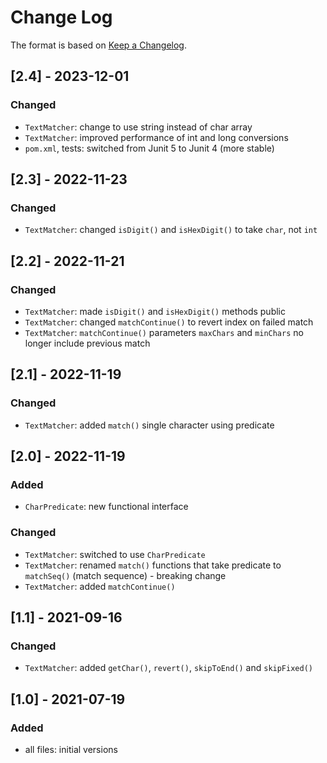 # Change Log

The format is based on [Keep a Changelog](http://keepachangelog.com/).

## [2.4] - 2023-12-01
### Changed
- `TextMatcher`: change to use string instead of char array
- `TextMatcher`: improved performance of int and long conversions
- `pom.xml`, tests: switched from Junit 5 to Junit 4 (more stable)

## [2.3] - 2022-11-23
### Changed
- `TextMatcher`: changed `isDigit()` and `isHexDigit()` to take `char`, not `int`

## [2.2] - 2022-11-21
### Changed
- `TextMatcher`: made `isDigit()` and `isHexDigit()` methods public
- `TextMatcher`: changed `matchContinue()` to revert index on failed match
- `TextMatcher`: `matchContinue()` parameters `maxChars` and `minChars` no longer include previous match

## [2.1] - 2022-11-19
### Changed
- `TextMatcher`: added `match()` single character using predicate

## [2.0] - 2022-11-19
### Added
- `CharPredicate`: new functional interface
### Changed
- `TextMatcher`: switched to use `CharPredicate`
- `TextMatcher`: renamed `match()` functions that take predicate to `matchSeq()` (match sequence) - breaking change
- `TextMatcher`: added `matchContinue()`

## [1.1] - 2021-09-16
### Changed
- `TextMatcher`: added `getChar()`, `revert()`, `skipToEnd()` and `skipFixed()`

## [1.0] - 2021-07-19
### Added
- all files: initial versions
